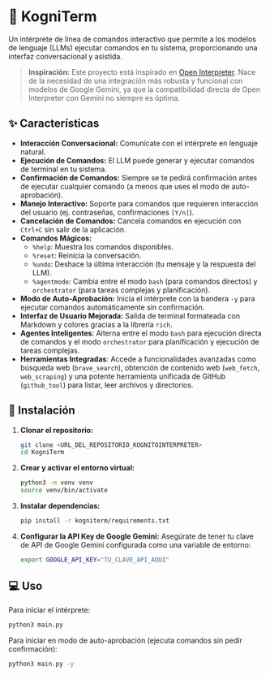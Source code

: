 # 🤖 KogniTerm

Un intérprete de línea de comandos interactivo que permite a los modelos de lenguaje (LLMs) ejecutar comandos en tu sistema, proporcionando una interfaz conversacional y asistida.

> **Inspiración:** Este proyecto está inspirado en [Open Interpreter](https://github.com/OpenInterpreter/open-interpreter). Nace de la necesidad de una integración más robusta y funcional con modelos de Google Gemini, ya que la compatibilidad directa de Open Interpreter con Gemini no siempre es óptima.

## ✨ Características

*   **Interacción Conversacional:** Comunícate con el intérprete en lenguaje natural.
*   **Ejecución de Comandos:** El LLM puede generar y ejecutar comandos de terminal en tu sistema.
*   **Confirmación de Comandos:** Siempre se te pedirá confirmación antes de ejecutar cualquier comando (a menos que uses el modo de auto-aprobación).
*   **Manejo Interactivo:** Soporte para comandos que requieren interacción del usuario (ej. contraseñas, confirmaciones `[Y/n]`).
*   **Cancelación de Comandos:** Cancela comandos en ejecución con `Ctrl+C` sin salir de la aplicación.
*   **Comandos Mágicos:**
    *   `%help`: Muestra los comandos disponibles.
    *   `%reset`: Reinicia la conversación.
    *   `%undo`: Deshace la última interacción (tu mensaje y la respuesta del LLM).
    *   `%agentmode`: Cambia entre el modo `bash` (para comandos directos) y `orchestrator` (para tareas complejas y planificación).
*   **Modo de Auto-Aprobación:** Inicia el intérprete con la bandera `-y` para ejecutar comandos automáticamente sin confirmación.
*   **Interfaz de Usuario Mejorada:** Salida de terminal formateada con Markdown y colores gracias a la librería `rich`.
*   **Agentes Inteligentes**: Alterna entre el modo `bash` para ejecución directa de comandos y el modo `orchestrator` para planificación y ejecución de tareas complejas.
*   **Herramientas Integradas**: Accede a funcionalidades avanzadas como búsqueda web (`brave_search`), obtención de contenido web (`web_fetch`, `web_scraping`) y una potente herramienta unificada de GitHub (`github_tool`) para listar, leer archivos y directorios.

## 🚀 Instalación

1.  **Clonar el repositorio:**
    ```bash
    git clone <URL_DEL_REPOSITORIO_KOGNITOINTERPRETER>
    cd KogniTerm
    ```
2.  **Crear y activar el entorno virtual:**
    ```bash
    python3 -m venv venv
    source venv/bin/activate
    ```
3.  **Instalar dependencias:**
    ```bash
    pip install -r kogniterm/requirements.txt
    ```

4.  **Configurar la API Key de Google Gemini:**
    Asegúrate de tener tu clave de API de Google Gemini configurada como una variable de entorno:
    ```bash
    export GOOGLE_API_KEY="TU_CLAVE_API_AQUI"
    ```

## 💻 Uso

Para iniciar el intérprete:

```bash
python3 main.py
```

Para iniciar en modo de auto-aprobación (ejecuta comandos sin pedir confirmación):

```bash
python3 main.py -y
```

